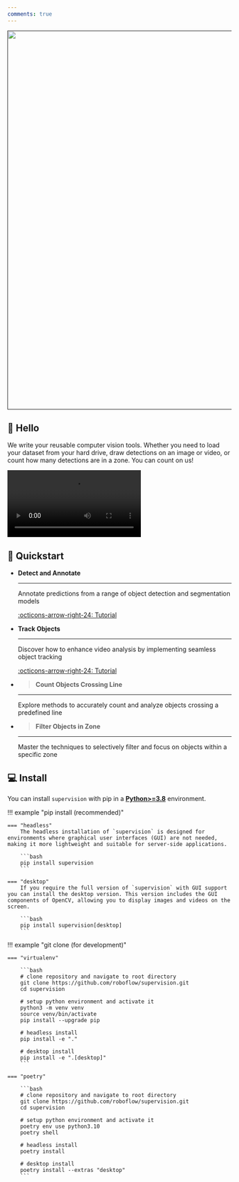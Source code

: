 ```yaml
---
comments: true
---
```


<div align="center">
  <p>
    <a align="center" href="" target="_blank">
      <img
        width="850"
        src="https://media.roboflow.com/open-source/supervision/rf-supervision-banner.png?updatedAt=1678995927529"
      >
    </a>
  </p>
</div>

## 👋 Hello

We write your reusable computer vision tools. Whether you need to load your dataset from your hard drive, draw detections on an image or video, or count how many detections are in a zone. You can count on us!

<video controls>
    <source
        src="https://media.roboflow.com/traffic_analysis_result.mp4"
        type="video/mp4"
    >
</video>

## 🚀 Quickstart

<div class="grid cards" markdown>

-   __Detect and Annotate__

    ---

    Annotate predictions from a range of object detection and segmentation models

    [:octicons-arrow-right-24: Tutorial](how_to/detect_and_annotate.md)

-   __Track Objects__

    ---

    Discover how to enhance video analysis by implementing seamless object tracking

    [:octicons-arrow-right-24: Tutorial](how_to/track_objects.md)

-   > __Count Objects Crossing Line__

    ---

    Explore methods to accurately count and analyze objects crossing a predefined line

-   > __Filter Objects in Zone__

    ---

    Master the techniques to selectively filter and focus on objects within a specific zone

</div>

## 💻 Install

You can install `supervision` with pip in a
[**Python>=3.8**](https://www.python.org/) environment.

!!! example "pip install (recommended)"

    === "headless"
        The headless installation of `supervision` is designed for environments where graphical user interfaces (GUI) are not needed, making it more lightweight and suitable for server-side applications.

        ```bash
        pip install supervision
        ```

    === "desktop"
        If you require the full version of `supervision` with GUI support you can install the desktop version. This version includes the GUI components of OpenCV, allowing you to display images and videos on the screen.

        ```bash
        pip install supervision[desktop]
        ```

!!! example "git clone (for development)"

    === "virtualenv"

        ```bash
        # clone repository and navigate to root directory
        git clone https://github.com/roboflow/supervision.git
        cd supervision

        # setup python environment and activate it
        python3 -m venv venv
        source venv/bin/activate
        pip install --upgrade pip

        # headless install
        pip install -e "."

        # desktop install
        pip install -e ".[desktop]"
        ```

    === "poetry"

        ```bash
        # clone repository and navigate to root directory
        git clone https://github.com/roboflow/supervision.git
        cd supervision

        # setup python environment and activate it
        poetry env use python3.10
        poetry shell

        # headless install
        poetry install

        # desktop install
        poetry install --extras "desktop"
        ```
